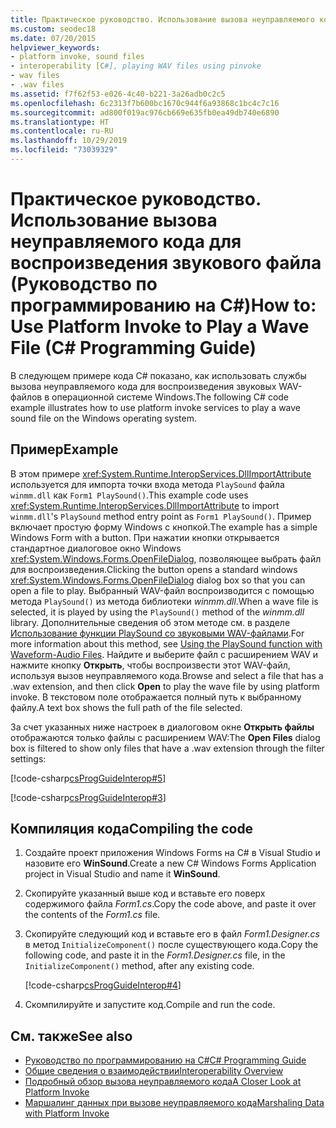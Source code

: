 ```yaml
---
title: Практическое руководство. Использование вызова неуправляемого кода для воспроизведения звукового файла (Руководство по программированию на C#)
ms.custom: seodec18
ms.date: 07/20/2015
helpviewer_keywords:
- platform invoke, sound files
- interoperability [C#], playing WAV files using pinvoke
- wav files
- .wav files
ms.assetid: f7f62f53-e026-4c40-b221-3a26adb0c2c5
ms.openlocfilehash: 6c2313f7b600bc1670c944f6a93868c1bc4c7c16
ms.sourcegitcommit: ad800f019ac976cb669e635fb0ea49db740e6890
ms.translationtype: HT
ms.contentlocale: ru-RU
ms.lasthandoff: 10/29/2019
ms.locfileid: "73039329"
---
```

# <a name="how-to-use-platform-invoke-to-play-a-wave-file-c-programming-guide"></a><span data-ttu-id="a3d7a-102">Практическое руководство. Использование вызова неуправляемого кода для воспроизведения звукового файла (Руководство по программированию на C#)</span><span class="sxs-lookup"><span data-stu-id="a3d7a-102">How to: Use Platform Invoke to Play a Wave File (C# Programming Guide)</span></span>

<span data-ttu-id="a3d7a-103">В следующем примере кода C# показано, как использовать службы вызова неуправляемого кода для воспроизведения звуковых WAV-файлов в операционной системе Windows.</span><span class="sxs-lookup"><span data-stu-id="a3d7a-103">The following C# code example illustrates how to use platform invoke services to play a wave sound file on the Windows operating system.</span></span>

## <a name="example"></a><span data-ttu-id="a3d7a-104">Пример</span><span class="sxs-lookup"><span data-stu-id="a3d7a-104">Example</span></span>

<span data-ttu-id="a3d7a-105">В этом примере <xref:System.Runtime.InteropServices.DllImportAttribute> используется для импорта точки входа метода `PlaySound` файла `winmm.dll` как `Form1 PlaySound()`.</span><span class="sxs-lookup"><span data-stu-id="a3d7a-105">This example code uses <xref:System.Runtime.InteropServices.DllImportAttribute> to import `winmm.dll`'s `PlaySound` method entry point as `Form1 PlaySound()`.</span></span> <span data-ttu-id="a3d7a-106">Пример включает простую форму Windows с кнопкой.</span><span class="sxs-lookup"><span data-stu-id="a3d7a-106">The example has a simple Windows Form with a button.</span></span> <span data-ttu-id="a3d7a-107">При нажатии кнопки открывается стандартное диалоговое окно Windows <xref:System.Windows.Forms.OpenFileDialog>, позволяющее выбрать файл для воспроизведения.</span><span class="sxs-lookup"><span data-stu-id="a3d7a-107">Clicking the button opens a standard windows <xref:System.Windows.Forms.OpenFileDialog> dialog box so that you can open a file to play.</span></span> <span data-ttu-id="a3d7a-108">Выбранный WAV-файл воспроизводится с помощью метода `PlaySound()` из метода библиотеки *winmm.dll*.</span><span class="sxs-lookup"><span data-stu-id="a3d7a-108">When a wave file is selected, it is played by using the `PlaySound()` method of the *winmm.dll* library.</span></span> <span data-ttu-id="a3d7a-109">Дополнительные сведения об этом методе см. в разделе [Использование функции PlaySound со звуковыми WAV-файлами](https://docs.microsoft.com/windows/desktop/multimedia/using-playsound-to-play-waveform-audio-files).</span><span class="sxs-lookup"><span data-stu-id="a3d7a-109">For more information about this method, see [Using the PlaySound function with Waveform-Audio Files](https://docs.microsoft.com/windows/desktop/multimedia/using-playsound-to-play-waveform-audio-files).</span></span> <span data-ttu-id="a3d7a-110">Найдите и выберите файл с расширением WAV и нажмите кнопку **Открыть**, чтобы воспроизвести этот WAV-файл, используя вызов неуправляемого кода.</span><span class="sxs-lookup"><span data-stu-id="a3d7a-110">Browse and select a file that has a .wav extension, and then click **Open** to play the wave file by using platform invoke.</span></span> <span data-ttu-id="a3d7a-111">В текстовом поле отображается полный путь к выбранному файлу.</span><span class="sxs-lookup"><span data-stu-id="a3d7a-111">A text box shows the full path of the file selected.</span></span>

<span data-ttu-id="a3d7a-112">За счет указанных ниже настроек в диалоговом окне **Открыть файлы** отображаются только файлы с расширением WAV:</span><span class="sxs-lookup"><span data-stu-id="a3d7a-112">The **Open Files** dialog box is filtered to show only files that have a .wav extension through the filter settings:</span></span>

[!code-csharp[csProgGuideInterop#5](~/samples/snippets/csharp/VS_Snippets_VBCSharp/csProgGuideInterop/CS/WinSound.cs#5)]

[!code-csharp[csProgGuideInterop#3](~/samples/snippets/csharp/VS_Snippets_VBCSharp/csProgGuideInterop/CS/WinSound.cs#3)]

## <a name="compiling-the-code"></a><span data-ttu-id="a3d7a-113">Компиляция кода</span><span class="sxs-lookup"><span data-stu-id="a3d7a-113">Compiling the code</span></span>

1. <span data-ttu-id="a3d7a-114">Создайте проект приложения Windows Forms на C# в Visual Studio и назовите его **WinSound**.</span><span class="sxs-lookup"><span data-stu-id="a3d7a-114">Create a new C# Windows Forms Application project in Visual Studio and name it **WinSound**.</span></span>

2. <span data-ttu-id="a3d7a-115">Скопируйте указанный выше код и вставьте его поверх содержимого файла *Form1.cs*.</span><span class="sxs-lookup"><span data-stu-id="a3d7a-115">Copy the code above, and paste it over the contents of the *Form1.cs* file.</span></span>

3. <span data-ttu-id="a3d7a-116">Скопируйте следующий код и вставьте его в файл *Form1.Designer.cs* в метод `InitializeComponent()` после существующего кода.</span><span class="sxs-lookup"><span data-stu-id="a3d7a-116">Copy the following code, and paste it in the *Form1.Designer.cs* file, in the `InitializeComponent()` method, after any existing code.</span></span>

     [!code-csharp[csProgGuideInterop#4](~/samples/snippets/csharp/VS_Snippets_VBCSharp/csProgGuideInterop/CS/WinSound.cs#4)]

4. <span data-ttu-id="a3d7a-117">Скомпилируйте и запустите код.</span><span class="sxs-lookup"><span data-stu-id="a3d7a-117">Compile and run the code.</span></span>

## <a name="see-also"></a><span data-ttu-id="a3d7a-118">См. также</span><span class="sxs-lookup"><span data-stu-id="a3d7a-118">See also</span></span>

- [<span data-ttu-id="a3d7a-119">Руководство по программированию на C#</span><span class="sxs-lookup"><span data-stu-id="a3d7a-119">C# Programming Guide</span></span>](../index.md)
- [<span data-ttu-id="a3d7a-120">Общие сведения о взаимодействии</span><span class="sxs-lookup"><span data-stu-id="a3d7a-120">Interoperability Overview</span></span>](interoperability-overview.md)
- [<span data-ttu-id="a3d7a-121">Подробный обзор вызова неуправляемого кода</span><span class="sxs-lookup"><span data-stu-id="a3d7a-121">A Closer Look at Platform Invoke</span></span>](../../../framework/interop/consuming-unmanaged-dll-functions.md#a-closer-look-at-platform-invoke)
- [<span data-ttu-id="a3d7a-122">Маршалинг данных при вызове неуправляемого кода</span><span class="sxs-lookup"><span data-stu-id="a3d7a-122">Marshaling Data with Platform Invoke</span></span>](../../../framework/interop/marshaling-data-with-platform-invoke.md)
